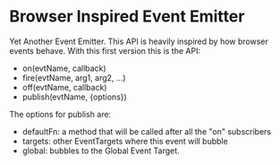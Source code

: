 # Browser Inspired Event Emitter

Yet Another Event Emitter. This API is heavily inspired by how browser events
behave. With this first version this is the API:

* on(evtName, callback)
* fire(evtName, arg1, arg2, ...)
* off(evtName, callback)
* publish(evtName, {options})

The options for publish are:
* defaultFn: a method that will be called after all the "on" subscribers
* targets: other EventTargets where this event will bubble
* global: bubbles to the Global Event Target.
